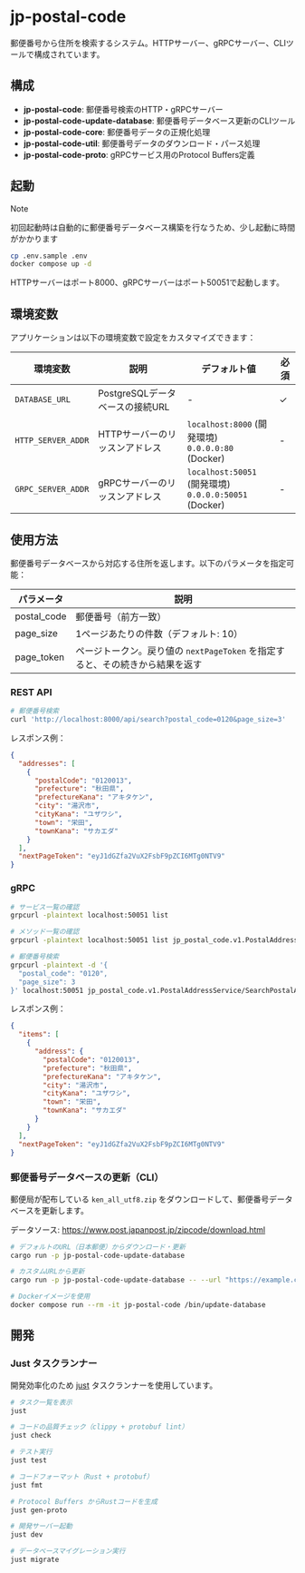 # jp-postal-code

郵便番号から住所を検索するシステム。HTTPサーバー、gRPCサーバー、CLIツールで構成されています。

## 構成

- **jp-postal-code**: 郵便番号検索のHTTP・gRPCサーバー
- **jp-postal-code-update-database**: 郵便番号データベース更新のCLIツール
- **jp-postal-code-core**: 郵便番号データの正規化処理
- **jp-postal-code-util**: 郵便番号データのダウンロード・パース処理
- **jp-postal-code-proto**: gRPCサービス用のProtocol Buffers定義

## 起動

> [!NOTE]
>
> 初回起動時は自動的に郵便番号データベース構築を行なうため、少し起動に時間がかかります

```sh
cp .env.sample .env
docker compose up -d
```

HTTPサーバーはポート8000、gRPCサーバーはポート50051で起動します。

## 環境変数

アプリケーションは以下の環境変数で設定をカスタマイズできます：

| 環境変数           | 説明                            | デフォルト値                                             | 必須 |
| ------------------ | ------------------------------- | -------------------------------------------------------- | ---- |
| `DATABASE_URL`     | PostgreSQLデータベースの接続URL | -                                                        | ✓    |
| `HTTP_SERVER_ADDR` | HTTPサーバーのリッスンアドレス  | `localhost:8000` (開発環境)<br>`0.0.0.0:80` (Docker)     | -    |
| `GRPC_SERVER_ADDR` | gRPCサーバーのリッスンアドレス  | `localhost:50051` (開発環境)<br>`0.0.0.0:50051` (Docker) | -    |

## 使用方法

郵便番号データベースから対応する住所を返します。以下のパラメータを指定可能：

| パラメータ  | 説明                                                                          |
| ----------- | ----------------------------------------------------------------------------- |
| postal_code | 郵便番号（前方一致）                                                          |
| page_size   | 1ページあたりの件数（デフォルト: 10）                                         |
| page_token  | ページトークン。戻り値の `nextPageToken` を指定すると、その続きから結果を返す |

### REST API

```sh
# 郵便番号検索
curl 'http://localhost:8000/api/search?postal_code=0120&page_size=3'
```

レスポンス例：

```json
{
  "addresses": [
    {
      "postalCode": "0120013",
      "prefecture": "秋田県",
      "prefectureKana": "アキタケン",
      "city": "湯沢市",
      "cityKana": "ユザワシ",
      "town": "栄田",
      "townKana": "サカエダ"
    }
  ],
  "nextPageToken": "eyJ1dGZfa2VuX2FsbF9pZCI6MTg0NTV9"
}
```

### gRPC

```sh
# サービス一覧の確認
grpcurl -plaintext localhost:50051 list

# メソッド一覧の確認
grpcurl -plaintext localhost:50051 list jp_postal_code.v1.PostalAddressService

# 郵便番号検索
grpcurl -plaintext -d '{
  "postal_code": "0120",
  "page_size": 3
}' localhost:50051 jp_postal_code.v1.PostalAddressService/SearchPostalAddress
```

レスポンス例：

```json
{
  "items": [
    {
      "address": {
        "postalCode": "0120013",
        "prefecture": "秋田県",
        "prefectureKana": "アキタケン",
        "city": "湯沢市",
        "cityKana": "ユザワシ",
        "town": "栄田",
        "townKana": "サカエダ"
      }
    }
  ],
  "nextPageToken": "eyJ1dGZfa2VuX2FsbF9pZCI6MTg0NTV9"
}
```

### 郵便番号データベースの更新（CLI）

郵便局が配布している `ken_all_utf8.zip` をダウンロードして、郵便番号データベースを更新します。

データソース: https://www.post.japanpost.jp/zipcode/download.html

```sh
# デフォルトのURL（日本郵便）からダウンロード・更新
cargo run -p jp-postal-code-update-database

# カスタムURLから更新
cargo run -p jp-postal-code-update-database -- --url "https://example.com/ken_all_utf8.zip"

# Dockerイメージを使用
docker compose run --rm -it jp-postal-code /bin/update-database
```

## 開発

### Just タスクランナー

開発効率化のため [just](https://github.com/casey/just) タスクランナーを使用しています。

```sh
# タスク一覧を表示
just

# コードの品質チェック（clippy + protobuf lint）
just check

# テスト実行
just test

# コードフォーマット（Rust + protobuf）
just fmt

# Protocol Buffers からRustコードを生成
just gen-proto

# 開発サーバー起動
just dev

# データベースマイグレーション実行
just migrate
```
